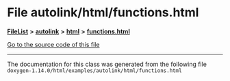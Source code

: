 

# File autolink/html/functions.html



[**FileList**](files.md) **>** [**autolink**](dir_71fc0cb11636697d381669c7153571f0.md) **>** [**html**](dir_1337412a5a91531b95c66120ec85cfc4.md) **>** [**functions.html**](autolink_2html_2functions_8html.md)

[Go to the source code of this file](autolink_2html_2functions_8html_source.md)





































































------------------------------
The documentation for this class was generated from the following file `doxygen-1.14.0/html/examples/autolink/html/functions.html`

